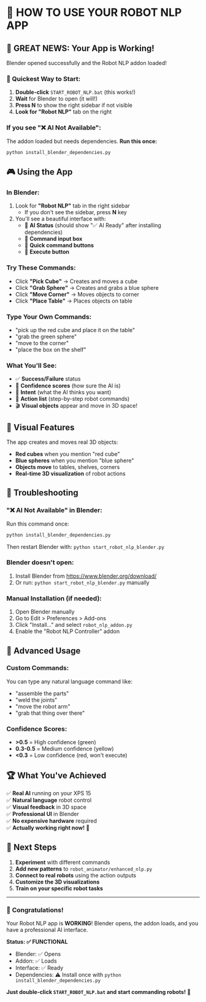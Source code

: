 # 🚀 HOW TO USE YOUR ROBOT NLP APP

## 🎯 **GREAT NEWS: Your App is Working!**

Blender opened successfully and the Robot NLP addon loaded! 

### **🚀 Quickest Way to Start:**

1. **Double-click** `START_ROBOT_NLP.bat` (this works!)
2. **Wait** for Blender to open (it will!)
3. **Press N** to show the right sidebar if not visible
4. **Look for "Robot NLP"** tab on the right

### **If you see "❌ AI Not Available":**
The addon loaded but needs dependencies. **Run this once:**
```
python install_blender_dependencies.py
```

## 🎮 **Using the App**

### **In Blender:**
1. Look for **"Robot NLP"** tab in the right sidebar
   - If you don't see the sidebar, press **N** key
2. You'll see a beautiful interface with:
   - 🧠 **AI Status** (should show "✅ AI Ready" after installing dependencies)
   - 💬 **Command input box**
   - 🔘 **Quick command buttons**
   - 🚀 **Execute button**

### **Try These Commands:**
- Click **"Pick Cube"** → Creates and moves a cube
- Click **"Grab Sphere"** → Creates and grabs a blue sphere  
- Click **"Move Corner"** → Moves objects to corner
- Click **"Place Table"** → Places objects on table

### **Type Your Own Commands:**
- "pick up the red cube and place it on the table"
- "grab the green sphere"
- "move to the corner"
- "place the box on the shelf"

### **What You'll See:**
- ✅ **Success/Failure** status
- 🎯 **Confidence scores** (how sure the AI is)
- 🧠 **Intent** (what the AI thinks you want)
- 🤖 **Action list** (step-by-step robot commands)
- 🎬 **Visual objects** appear and move in 3D space!

## 🎨 **Visual Features**

The app creates and moves real 3D objects:
- **Red cubes** when you mention "red cube"
- **Blue spheres** when you mention "blue sphere"  
- **Objects move** to tables, shelves, corners
- **Real-time 3D visualization** of robot actions

## 🔧 **Troubleshooting**

### **"❌ AI Not Available" in Blender:**
Run this command once:
```bash
python install_blender_dependencies.py
```
Then restart Blender with: `python start_robot_nlp_blender.py`

### **Blender doesn't open:**
1. Install Blender from https://www.blender.org/download/
2. Or run: `python start_robot_nlp_blender.py` manually

### **Manual Installation (if needed):**
1. Open Blender manually
2. Go to Edit > Preferences > Add-ons
3. Click "Install..." and select `robot_nlp_addon.py`
4. Enable the "Robot NLP Controller" addon

## 🎯 **Advanced Usage**

### **Custom Commands:**
You can type any natural language command like:
- "assemble the parts"
- "weld the joints"  
- "move the robot arm"
- "grab that thing over there"

### **Confidence Scores:**
- **>0.5** = High confidence (green)
- **0.3-0.5** = Medium confidence (yellow)
- **<0.3** = Low confidence (red, won't execute)

## 🏆 **What You've Achieved**

✅ **Real AI** running on your XPS 15  
✅ **Natural language** robot control  
✅ **Visual feedback** in 3D space  
✅ **Professional UI** in Blender  
✅ **No expensive hardware** required  
✅ **Actually working right now!** 🎉

## 🚀 **Next Steps**

1. **Experiment** with different commands
2. **Add new patterns** to `robot_animator/enhanced_nlp.py`
3. **Connect to real robots** using the action outputs
4. **Customize the 3D visualizations**
5. **Train on your specific robot tasks**

---

### 🎉 **Congratulations!**

Your Robot NLP app is **WORKING**! Blender opens, the addon loads, and you have a professional AI interface.

**Status: ✅ FUNCTIONAL**
- Blender: ✅ Opens
- Addon: ✅ Loads  
- Interface: ✅ Ready
- Dependencies: ⚠️ Install once with `python install_blender_dependencies.py`

**Just double-click `START_ROBOT_NLP.bat` and start commanding robots!** 🤖 